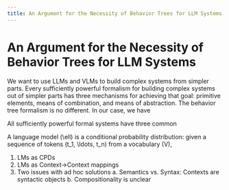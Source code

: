 ```yaml
---
title: An Argument for the Necessity of Behavior Trees for LLM Systems
---
```


# An Argument for the Necessity of Behavior Trees for LLM Systems

We want to use LLMs and VLMs to build complex systems from simpler parts. Every sufficiently powerful formalism for building complex systems out of simpler parts has three mechanisms for achieving that goal: primitive elements, means of combination, and means of abstraction. The behavior tree formalism is no different. In our case, we have  

All sufficiently powerful formal systems have three common 

A language model \(\ell\) is a conditional probability distribution: given a sequence of tokens \(t_1, \ldots, t_n\) from a vocabulary \(V\),

1. LMs as CPDs
2. LMs as Context->Context mappings
3. Two issues with ad hoc solutions
  a. Semantics vs. Syntax: Contexts are syntactic objects
  b. Compositionality is unclear
  